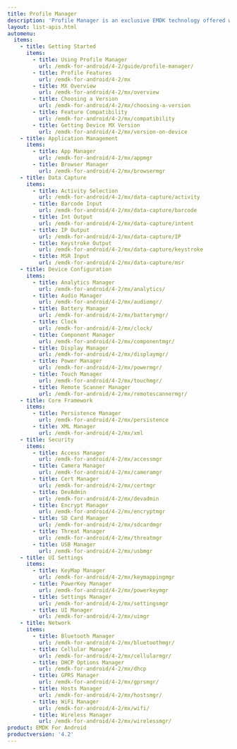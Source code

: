 ```yaml
---
title: Profile Manager
description: 'Profile Manager is an exclusive EMDK technology offered within your IDE, providing a GUI based development tool. This allows you to write fewer lines of code resulting in reduced development time, effort and errors.'
layout: list-apis.html
automenu:
  items:
    - title: Getting Started
      items:
        - title: Using Profile Manager
          url: /emdk-for-android/4-2/guide/profile-manager/
        - title: Profile Features
          url: /emdk-for-android/4-2/mx
        - title: MX Overview
          url: /emdk-for-android/4-2/mx/overview
        - title: Choosing a Version
          url: /emdk-for-android/4-2/mx/choosing-a-version
        - title: Feature Compatibility
          url: /emdk-for-android/4-2/mx/compatibility
        - title: Getting Device MX Version
          url: /emdk-for-android/4-2/mx/version-on-device
    - title: Application Management
      items:
        - title: App Manager
          url: /emdk-for-android/4-2/mx/appmgr
        - title: Browser Manager
          url: /emdk-for-android/4-2/mx/browsermgr
    - title: Data Capture
      items:
        - title: Activity Selection
          url: /emdk-for-android/4-2/mx/data-capture/activity
        - title: Barcode Input
          url: /emdk-for-android/4-2/mx/data-capture/barcode
        - title: Int Output
          url: /emdk-for-android/4-2/mx/data-capture/intent
        - title: IP Output
          url: /emdk-for-android/4-2/mx/data-capture/IP
        - title: Keystroke Output
          url: /emdk-for-android/4-2/mx/data-capture/keystroke
        - title: MSR Input
          url: /emdk-for-android/4-2/mx/data-capture/msr
    - title: Device Configuration
      items:
        - title: Analytics Manager
          url: /emdk-for-android/4-2/mx/analytics/
        - title: Audio Manager
          url: /emdk-for-android/4-2/mx/audiomgr/
        - title: Battery Manager
          url: /emdk-for-android/4-2/mx/batterymgr/
        - title: Clock
          url: /emdk-for-android/4-2/mx/clock/
        - title: Component Manager
          url: /emdk-for-android/4-2/mx/componentmgr/
        - title: Display Manager
          url: /emdk-for-android/4-2/mx/displaymgr/
        - title: Power Manager
          url: /emdk-for-android/4-2/mx/powermgr/
        - title: Touch Manager
          url: /emdk-for-android/4-2/mx/touchmgr/
        - title: Remote Scanner Manager
          url: /emdk-for-android/4-2/mx/remotescannermgr/
    - title: Core Framework
      items:
        - title: Persistence Manager
          url: /emdk-for-android/4-2/mx/persistence
        - title: XML Manager
          url: /emdk-for-android/4-2/mx/xml
    - title: Security
      items:
        - title: Access Manager
          url: /emdk-for-android/4-2/mx/accessmgr
        - title: Camera Manager
          url: /emdk-for-android/4-2/mx/cameramgr
        - title: Cert Manager
          url: /emdk-for-android/4-2/mx/certmgr
        - title: DevAdmin
          url: /emdk-for-android/4-2/mx/devadmin
        - title: Encrypt Manager
          url: /emdk-for-android/4-2/mx/encryptmgr
        - title: SD Card Manager
          url: /emdk-for-android/4-2/mx/sdcardmgr
        - title: Threat Manager
          url: /emdk-for-android/4-2/mx/threatmgr
        - title: USB Manager
          url: /emdk-for-android/4-2/mx/usbmgr
    - title: UI Settings
      items:
        - title: KeyMap Manager
          url: /emdk-for-android/4-2/mx/keymappingmgr
        - title: PowerKey Manager
          url: /emdk-for-android/4-2/mx/powerkeymgr
        - title: Settings Manager
          url: /emdk-for-android/4-2/mx/settingsmgr
        - title: UI Manager
          url: /emdk-for-android/4-2/mx/uimgr
    - title: Network
      items:
        - title: Bluetooth Manager
          url: /emdk-for-android/4-2/mx/bluetoothmgr/
        - title: Cellular Manager
          url: /emdk-for-android/4-2/mx/cellularmgr/
        - title: DHCP Options Manager
          url: /emdk-for-android/4-2/mx/dhcp
        - title: GPRS Manager
          url: /emdk-for-android/4-2/mx/gprsmgr/
        - title: Hosts Manager
          url: /emdk-for-android/4-2/mx/hostsmgr/
        - title: WiFi Manager
          url: /emdk-for-android/4-2/mx/wifi/
        - title: Wireless Manager
          url: /emdk-for-android/4-2/mx/wirelessmgr/
product: EMDK For Android
productversion: '4.2'
---
```













